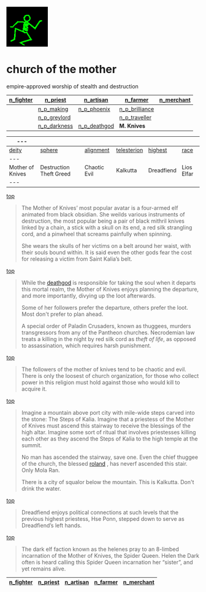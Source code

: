 ![dancer](assets/dancer.gif)

# church of the mother

 empire-approved worship of stealth and destruction

|  [n_fighter](n_fighter.md)  |  [n_priest](n_priest.md)          |  [n_artisan](n_artisan.md)        |  [n_farmer](n_farmer.md)              |  [n_merchant](n_merchant.md)  | 
| --------------------------- | --------------------------------- | --------------------------------- | ------------------------------------- | ----------------------------- | 
|                             |  [n_p_making](n_p_making.md)      |  [n_p_phoenix](n_p_phoenix.md)    |  [n_p_brilliance](n_p_brilliance.md)  |                               | 
|                             |  [n_p_greylord](n_p_greylord.md)  |                                   |  [n_p_traveller](n_p_traveller.md)    |                               | 
|                             |  [n_p_darkness](n_p_darkness.md)  |  [n_p_deathgod](n_p_deathgod.md)  | **M. Knives**                         |                               | 

|  ---               |                           |                          |                              |                      |                | 
| ------------------ | ------------------------- | ------------------------ | ---------------------------- | -------------------- | -------------- | 
|  [deity](deity)    |  [sphere](sphere)         |  [alignment](alignment)  |  [telesterion](telesterion)  |  [highest](highest)  |  [race](race)  | 
|  ---               |                           |                          |                              |                      |                | 
|  Mother of Knives  |  Destruction Theft Greed  |  Chaotic Evil            |  Kalkutta                    |  Dreadfiend          |  Lios Elfar    | 
|  ---               |                           |                          |                              |                      |                | 

 [top](#top) 
>
>   The Mother of Knives’ most popular avatar is a four-armed elf animated from black obsidian. She weilds various instruments of destruction, the most popular being a pair of black mithril knives linked by a chain, a stick with a skull on its end, a red silk strangling cord, and a pinwheel that screams painfully when spinning. 
>
>   She wears the skulls of her victims on a belt around her waist, with their souls bound within. It is said even the other gods fear the cost for releasing a victim from Saint Kalia’s belt. 

 [top](#top) 
>
>   While the  [deathgod](deathgod.md)  is responsible for taking the soul when it departs this mortal realm, the Mother of Knives enjoys planning the departure, and more importantly, divying up the loot afterwards. 
>
>   Some of her followers prefer the departure, others prefer the loot. Most don't prefer to plan ahead. 
>
>   A special order of Paladin Crusaders, known as thuggees, murders transgressors from any of the Pantheon churches. Necrodemian law treats a killing in the night by red silk cord as *theft of life*, as opposed to assassination, which requires harsh punishment. 

 [top](#top) 
>
>   The followers of the mother of knives tend to be chaotic and evil. There is only the loosest of church organization, for those who collect power in this religion must hold against those who would kill to acquire it. 

 [top](#top) 
>
>   Imagine a mountain above port city with mile-wide steps carved into the stone: The Steps of Kalia. Imagine that a priestess of the Mother of Knives must ascend this stairway to receive the blessings of the high altar. Imagine some sort of ritual that involves priestesses killing each other as they ascend the Steps of Kalia to the high temple at the summit. 
>
>   No man has ascended the stairway, save one. Even the chief thuggee of the church, the blessed  [roland](roland.md) , has neverf ascended this stair. Only Mola Ran. 
>
>   There is a city of squalor below the mountain. This is Kalkutta. Don't drink the water. 

 [top](#top) 
>
>   Dreadfiend enjoys political connections at such levels that the previous highest priestess, Hse Ponn, stepped down to serve as Dreadfiend’s left hands. 

 [top](#top) 
>
>   The dark elf faction known as the helenes pray to an 8-limbed incarnation of the Mother of Knives, the Spider Queen. Helen the Dark often is heard calling this Spider Queen incarnation her “sister”, and yet remains alive. 

|  [n_fighter](n_fighter.md)  |  [n_priest](n_priest.md)  |  [n_artisan](n_artisan.md)  |  [n_farmer](n_farmer.md)  |  [n_merchant](n_merchant.md)  | 
| --------------------------- | ------------------------- | --------------------------- | ------------------------- | ----------------------------- | 

 